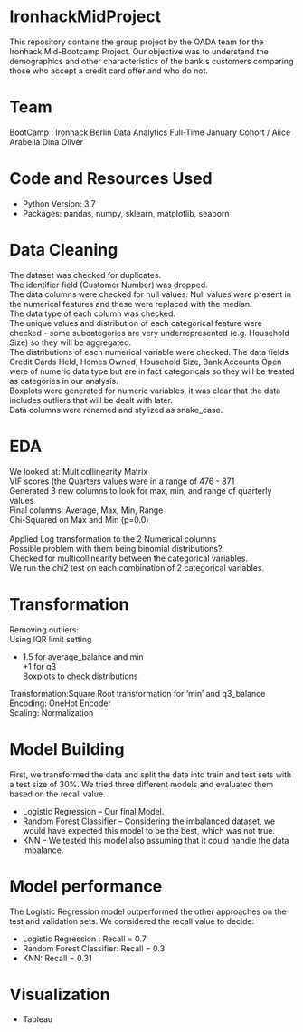 # IronhackMidProject

This repository contains the group project by the OADA team for the Ironhack Mid-Bootcamp Project. Our objective was to understand the demographics and other characteristics of the bank's customers comparing those who accept a credit card offer and who do not.

# Team
BootCamp : Ironhack Berlin Data Analytics Full-Time January Cohort /
Alice
Arabella 
Dina
Oliver
<br/>
# Code and Resources Used
- Python Version: 3.7 <br/>
- Packages: pandas, numpy, sklearn, matplotlib, seaborn <br/>

# Data Cleaning
The dataset was checked for duplicates.<br/>
The identifier field (Customer Number) was dropped.<br/>
The data columns were checked for null values. Null values were present in the numerical features and these were replaced with the median. <br/>
The data type of each column was checked. <br/>
The unique values and distribution of each categorical feature were checked - some subcategories are very underrepresented (e.g. Household Size) so they will be aggregated.<br/>
The distributions of each numerical variable were checked. The data fields Credit Cards Held, Homes Owned, Household Size, Bank Accounts Open   were of numeric data type but are in fact categoricals so they will be treated as categories in our analysis.<br/>
Boxplots were generated for numeric variables, it was clear that the data includes outliers that will be dealt with later.<br/>
Data columns were renamed and stylized as snake_case.<br/>


# EDA
We looked at:
Multicollinearity Matrix <br/>
VIF scores (the Quarters values were in a range of 476 - 871 <br/>
Generated 3 new columns to look for max, min, and range of quarterly values <br/>
Final columns: Average, Max, Min, Range <br/>
Chi-Squared on Max and Min (p=0.0)<br/> <br/>
Applied Log transformation to the 2 Numerical columns <br/>
Possible problem with them being binomial distributions? <br/>
Checked for multicollinearity between the categorical variables. <br/>
We run the chi2 test on each combination of 2 categorical variables. <br/>

# Transformation
Removing outliers: <br/>
 Using IQR limit setting <br/>
 + 1.5 for average_balance and min <br/>
 +1 for q3 <br/>
 Boxplots to check distributions <br/>

Transformation:Square Root transformation for ‘min’ and q3_balance <br/>
Encoding: OneHot Encoder <br/>
Scaling: Normalization <br/>
 
# Model Building
First, we transformed the data and split the data into train and test sets with a test size of 30%.
We tried three different models and evaluated them based on the recall value.
- Logistic Regression – Our final Model.
- Random Forest Classifier – Considering the imbalanced dataset, we would have expected this model to be the best, which was not true.
- KNN – We tested this model also assuming that it could handle the data imbalance.

# Model performance
The Logistic Regression model outperformed the other approaches on the test and validation sets. We considered the recall value to decide:
- Logistic Regression : Recall  = 0.7
- Random Forest Classifier: Recall = 0.3
- KNN: Recall = 0.31

# Visualization
- Tableau
